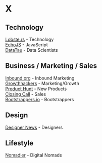 # X

## Technology

[Lobste.rs](https://lobste.rs/) - Technology  
[EchoJS](http://www.echojs.com/) - JavaScript  
[DataTau](http://www.datatau.com/) - Data Scientists  

## Business / Marketing / Sales

[Inbound.org](http://inbound.org/) - Inbound Marketing  
[Growthhackers](http://growthhackers.com/) - Marketing/Growth  
[Product Hunt](http://www.producthunt.com/) - New Products  
[Closing Call](http://closingcall.co/) - Sales  
[Bootstrappers.io](http://www.bootstrappers.io/) - Bootstrappers  

## Design

[Designer News](https://www.designernews.co/) - Designers  

## Lifestyle

[Nomadler](http://nomadler.com/) - Digital Nomads  
